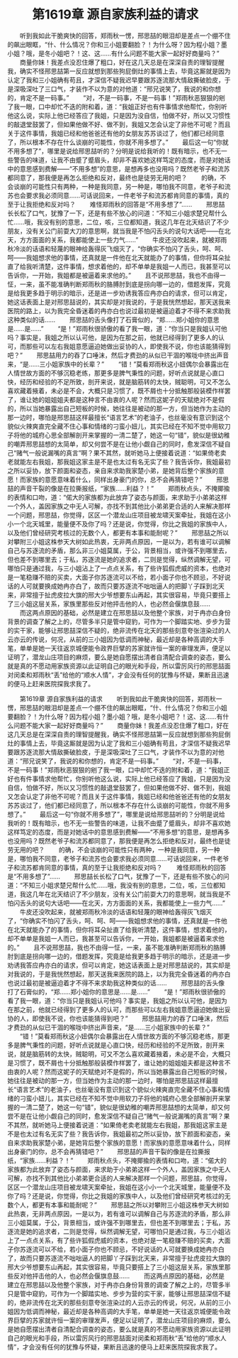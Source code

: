 # 　　第1619章 源自家族利益的请求
　　听到我如此干脆爽快的回答，郑雨秋一愣，邢思喆的眼泪却是差点一个绷不住的飙出眼眶，“什、什么情况？你和三小姐要翻脸？！为什么呀？因为程小姐？墨小姐？哦，是冬小姐吧？！这、这……有什么问题不能大家一起好好商量吗？”
　　商量你妹！我差点没忍住爆了粗口，好在这几天总是在深深自责的理智提醒我，确实不怪邢思喆第一反应就想到那些狗屁倒灶的事情上去，毕竟这厮就是因为认定了我和三小姐确有苟且，才深信不疑我迟早要跟苏逐流那大情敌撕破脸皮，于是深吸深吐了三口气，才装作不以为意的对他道：“邢兄说笑了，我说的和你想的，肯定不是一码事。”
　　“对，不是一码事，不是一码事！”郑雨秋恶狠狠的剜了我一眼，口中却忙不迭的附和着，道：“我姐正好也有件事情求他帮忙，你别听他这么说，实际上他已经答应了我姐，只是因为没自信，怕做不好，所以又习惯性的敲退堂鼓罢了，但如果他做不好、做不到，我姐又怎会认定了非他不可呢？而且关于这件事情，我姐已经和他爸爸还有他的女朋友苏苏谈过了，他们都已经同意了，所以根本不存在什么谈崩的可能性，你就不用多想了。”
　　最后这一句“你就不用多想了”，哪里是说给邢思喆听的？分明是说给我听的！既有暗示，也不无一些警告的味道，让我不由蹙了蹙眉头，却非不喜欢她这样笃定的态度，而是对她话中的意思感到费解——“不用多想”的意思，是想再多也没用吗？既然老爷子和流苏都同意了，那我便是再怎么拒绝和反对，最终也是徒劳无用的吧？
　　的确，不会谈崩的可能性只有两种，一种是我同意，另一种是，哪怕我不同意，老爷子和流苏也会要求我必须同意……可话说回来，一件老爷子和流苏都肯同意的事情，真的至于让我拒绝和反对吗？
　　难怪郑雨秋的回答是“不用多想了”……
　　邢思喆长长松了口气，犹豫了一下，还是有些不放心的问道：“不知三小姐求楚兄帮什么忙……哦，我没有别的意思，二位，咳，三位都知道，我这几年在北天结识了不少朋友，没有关公门前耍大刀的意思啊，就当我是不怕闪舌头的说句大话吧——在北天，方方面面的关系，我都能使上一些力气……”
　　牛皮还没吹起来，就被郑雨秋冷淡的话语和轻蔑的眼神给轰得灰飞烟灭了，“你确实不怕闪了舌头，呵、呵、呵——我姐想求他的事情，还真就是一件他在北天就能办了的事情，但你将耳朵扯直了给我听清楚，这件事情，想求着他的，却不单单是我姐一人而已，我甚至可以告诉你，一开始，我姐都是被逼着来求他的。”
　　且不说邢思喆，我也不由得一怔，一来，虽不能准确判断郑雨秋的胳膊肘到底是拐向哪一边的，借题发挥，究竟是给我更多趋于明示的暗示，还是进一步劝诱我答应冉亦白的请求，但可以肯定，她这话表面上是对邢思喆说的，其实却是对我说的，于是我恍然想起，那天送我来医院的路上，以为我完全昏迷着的冉亦白也说过最初是被逼迫着才不得不来求助我这种类似的话……
　　邢思喆的舌头像打了石膏似的，“郑……郑小姐你的意思是……是……”
　　“是！”郑雨秋很骄傲的看了我一眼，道：“你当只是我姐认可他吗？事实是，我姐之所以认可他，是因为在那之前，他就已经得到了更多人的认可，而那些可以左右我姐意愿逼迫她做出妥协的人，即使我不说，你也该能猜得到吧？”
　　邢思喆用力的吞了口唾沫，然后才费劲的从似已干涸的喉咙中挤出声音来，“是……三小姐家族中的长辈？”
　　“错！”莫看郑雨秋这小妞偶尔会暴露出在人情世故方面的不够沉稳老练，那更多是脾气秉性的问题，好听点说就是心直口快，经历和经验的不足所致，剖开来说，就是脑筋转的太快，贼聪明，可又不怎么喜欢藏着掖着，未必是不会，大概只是习惯了，既不屑也十分抵触那般装模作样罢了，谁让她的姐姐姐夫都是这种言不由衷的人呢？然而这妮子的天赋绝对不是假的，所以当她暴露出自己短板的时候，她往往是被动的那一方，但当她作为主动的那一边时，哪怕是邢思喆这样最擅长“语言艺术”的老油子，也丝毫没有意识到这个貌似火辣爽直完全藏不住心事和情绪的刁蛮小妞儿，其实已经在不知不觉中用软刀子将他的城府心思全部解剖开来掌握的一清二楚了，她这一句“错”，貌似是很幼稚的嘲弄邢思喆想的太简单，却又何尝不是在让他小觑自己的同时，愈发深信不疑自己“赌气一般说漏嘴的真言”啊？果不其然，就听她马上便接着说道：“如果倚老卖老就能左右我姐，那我姐这家主是不是也太过有名无实了些？我告诉你，我姐最初之所以妥协，放下颜面和姿态，亲自来求助我家楚小弟，是她背后整个家族的意愿！而家族的意愿意味着什么，同样出身豪门的你，总不会再猜错吧？”
　　邢思喆的声音干裂的像是在拉撕报纸，“家族……利益？！”
　　郑雨秋点头，不掩揶揄的表情和口吻，道：“偌大的家族都为此放弃了姿态与颜面，来求助于小弟弟这样一个外人，盖因家族之中无人可解，亦找不到其他比小弟弟更合适的人来解决那样一个问题，邢思喆，你觉得，区区一个潜龙山庄项目被龙啸天案牵扯，我姐在这小小一个北天城里，能量便不及你了吗？还是说，你觉得，你比之我姐的家族中人，以及他们曾经研究考核过的无数个人，都更有本事和能耐呢？”
　　邢思喆之所以对攀附三小姐这株参天大树如此热衷，无非两点原因，一是以为，若有谁可以调解自己与苏逐流的矛盾，那么非三小姐莫属，于公，背景相当，或许强不到哪里去，但也差不到哪里去；于私，苏逐流是她的追求者，二则是觉得，纵然调解无望，可哪怕只是通过我，与三小姐沾上了一点点关系，有了些许狐假虎威的资本，也绝对是一笔稳赚不赔的买卖，大面子你苏逐流可以不给，若小面子你也不顾忌，不好说话的人可就要换成她冉亦白了，故而只要苏逐流不咄咄逼人的把脚丫子踩到北天来，非常擅于扯虎皮拉大旗的邢大少爷想要东山再起，其实很容易，毕竟只要搭上了三小姐这层关系，家族里那些反对他抨击他的人，也必然会偃旗息鼓……
　　而这两点原因的基础，必然是建立在邢思喆以及他整个家族，对于冉亦白身份背景的调查了解之上的，尽管多半只是管中窥豹，可作为一个脚踏实地、步步为营的实干家，能够让邢思喆深信不疑的，绝非流传在北天的那些刻意夸张渲染过的人云亦云的传说，何况，从前的三小姐因为低调而神秘，最近却是各种高调的大手笔，单单是她一天往返京城便能令政界巨擘的苏家就许恒一案的审理发声，便足以证明了，潜龙山庄项目的麻烦，要么是她自愿摆出清者自清配合调查的姿态，要么就是真的不愿动用家族资源以此证明自己的眼光和手段，所以雷厉风行的邢思喆面对闵柔和郑雨秋“丢”给他的“顺水人情”，才会没有任何的犹豫与怀疑，果断且迅速的便马上赶来医院探我求我了。

　　第1619章 源自家族利益的请求
　　听到我如此干脆爽快的回答，郑雨秋一愣，邢思喆的眼泪却是差点一个绷不住的飙出眼眶，“什、什么情况？你和三小姐要翻脸？！为什么呀？因为程小姐？墨小姐？哦，是冬小姐吧？！这、这……有什么问题不能大家一起好好商量吗？”
　　商量你妹！我差点没忍住爆了粗口，好在这几天总是在深深自责的理智提醒我，确实不怪邢思喆第一反应就想到那些狗屁倒灶的事情上去，毕竟这厮就是因为认定了我和三小姐确有苟且，才深信不疑我迟早要跟苏逐流那大情敌撕破脸皮，于是深吸深吐了三口气，才装作不以为意的对他道：“邢兄说笑了，我说的和你想的，肯定不是一码事。”
　　“对，不是一码事，不是一码事！”郑雨秋恶狠狠的剜了我一眼，口中却忙不迭的附和着，道：“我姐正好也有件事情求他帮忙，你别听他这么说，实际上他已经答应了我姐，只是因为没自信，怕做不好，所以又习惯性的敲退堂鼓罢了，但如果他做不好、做不到，我姐又怎会认定了非他不可呢？而且关于这件事情，我姐已经和他爸爸还有他的女朋友苏苏谈过了，他们都已经同意了，所以根本不存在什么谈崩的可能性，你就不用多想了。”
　　最后这一句“你就不用多想了”，哪里是说给邢思喆听的？分明是说给我听的！既有暗示，也不无一些警告的味道，让我不由蹙了蹙眉头，却非不喜欢她这样笃定的态度，而是对她话中的意思感到费解——“不用多想”的意思，是想再多也没用吗？既然老爷子和流苏都同意了，那我便是再怎么拒绝和反对，最终也是徒劳无用的吧？
　　的确，不会谈崩的可能性只有两种，一种是我同意，另一种是，哪怕我不同意，老爷子和流苏也会要求我必须同意……可话说回来，一件老爷子和流苏都肯同意的事情，真的至于让我拒绝和反对吗？
　　难怪郑雨秋的回答是“不用多想了”……
　　邢思喆长长松了口气，犹豫了一下，还是有些不放心的问道：“不知三小姐求楚兄帮什么忙……哦，我没有别的意思，二位，咳，三位都知道，我这几年在北天结识了不少朋友，没有关公门前耍大刀的意思啊，就当我是不怕闪舌头的说句大话吧——在北天，方方面面的关系，我都能使上一些力气……”
　　牛皮还没吹起来，就被郑雨秋冷淡的话语和轻蔑的眼神给轰得灰飞烟灭了，“你确实不怕闪了舌头，呵、呵、呵——我姐想求他的事情，还真就是一件他在北天就能办了的事情，但你将耳朵扯直了给我听清楚，这件事情，想求着他的，却不单单是我姐一人而已，我甚至可以告诉你，一开始，我姐都是被逼着来求他的。”
　　且不说邢思喆，我也不由得一怔，一来，虽不能准确判断郑雨秋的胳膊肘到底是拐向哪一边的，借题发挥，究竟是给我更多趋于明示的暗示，还是进一步劝诱我答应冉亦白的请求，但可以肯定，她这话表面上是对邢思喆说的，其实却是对我说的，于是我恍然想起，那天送我来医院的路上，以为我完全昏迷着的冉亦白也说过最初是被逼迫着才不得不来求助我这种类似的话……
　　邢思喆的舌头像打了石膏似的，“郑……郑小姐你的意思是……是……”
　　“是！”郑雨秋很骄傲的看了我一眼，道：“你当只是我姐认可他吗？事实是，我姐之所以认可他，是因为在那之前，他就已经得到了更多人的认可，而那些可以左右我姐意愿逼迫她做出妥协的人，即使我不说，你也该能猜得到吧？”
　　邢思喆用力的吞了口唾沫，然后才费劲的从似已干涸的喉咙中挤出声音来，“是……三小姐家族中的长辈？”
　　“错！”莫看郑雨秋这小妞偶尔会暴露出在人情世故方面的不够沉稳老练，那更多是脾气秉性的问题，好听点说就是心直口快，经历和经验的不足所致，剖开来说，就是脑筋转的太快，贼聪明，可又不怎么喜欢藏着掖着，未必是不会，大概只是习惯了，既不屑也十分抵触那般装模作样罢了，谁让她的姐姐姐夫都是这种言不由衷的人呢？然而这妮子的天赋绝对不是假的，所以当她暴露出自己短板的时候，她往往是被动的那一方，但当她作为主动的那一边时，哪怕是邢思喆这样最擅长“语言艺术”的老油子，也丝毫没有意识到这个貌似火辣爽直完全藏不住心事和情绪的刁蛮小妞儿，其实已经在不知不觉中用软刀子将他的城府心思全部解剖开来掌握的一清二楚了，她这一句“错”，貌似是很幼稚的嘲弄邢思喆想的太简单，却又何尝不是在让他小觑自己的同时，愈发深信不疑自己“赌气一般说漏嘴的真言”啊？果不其然，就听她马上便接着说道：“如果倚老卖老就能左右我姐，那我姐这家主是不是也太过有名无实了些？我告诉你，我姐最初之所以妥协，放下颜面和姿态，亲自来求助我家楚小弟，是她背后整个家族的意愿！而家族的意愿意味着什么，同样出身豪门的你，总不会再猜错吧？”
　　邢思喆的声音干裂的像是在拉撕报纸，“家族……利益？！”
　　郑雨秋点头，不掩揶揄的表情和口吻，道：“偌大的家族都为此放弃了姿态与颜面，来求助于小弟弟这样一个外人，盖因家族之中无人可解，亦找不到其他比小弟弟更合适的人来解决那样一个问题，邢思喆，你觉得，区区一个潜龙山庄项目被龙啸天案牵扯，我姐在这小小一个北天城里，能量便不及你了吗？还是说，你觉得，你比之我姐的家族中人，以及他们曾经研究考核过的无数个人，都更有本事和能耐呢？”
　　邢思喆之所以对攀附三小姐这株参天大树如此热衷，无非两点原因，一是以为，若有谁可以调解自己与苏逐流的矛盾，那么非三小姐莫属，于公，背景相当，或许强不到哪里去，但也差不到哪里去；于私，苏逐流是她的追求者，二则是觉得，纵然调解无望，可哪怕只是通过我，与三小姐沾上了一点点关系，有了些许狐假虎威的资本，也绝对是一笔稳赚不赔的买卖，大面子你苏逐流可以不给，若小面子你也不顾忌，不好说话的人可就要换成她冉亦白了，故而只要苏逐流不咄咄逼人的把脚丫子踩到北天来，非常擅于扯虎皮拉大旗的邢大少爷想要东山再起，其实很容易，毕竟只要搭上了三小姐这层关系，家族里那些反对他抨击他的人，也必然会偃旗息鼓……
　　而这两点原因的基础，必然是建立在邢思喆以及他整个家族，对于冉亦白身份背景的调查了解之上的，尽管多半只是管中窥豹，可作为一个脚踏实地、步步为营的实干家，能够让邢思喆深信不疑的，绝非流传在北天的那些刻意夸张渲染过的人云亦云的传说，何况，从前的三小姐因为低调而神秘，最近却是各种高调的大手笔，单单是她一天往返京城便能令政界巨擘的苏家就许恒一案的审理发声，便足以证明了，潜龙山庄项目的麻烦，要么是她自愿摆出清者自清配合调查的姿态，要么就是真的不愿动用家族资源以此证明自己的眼光和手段，所以雷厉风行的邢思喆面对闵柔和郑雨秋“丢”给他的“顺水人情”，才会没有任何的犹豫与怀疑，果断且迅速的便马上赶来医院探我求我了。

